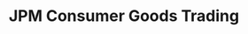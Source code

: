 ---
title: "JPM Consumer Goods Trading"
url: /baguio/jpm-consumer-goods-trading/
shop: convenience
---